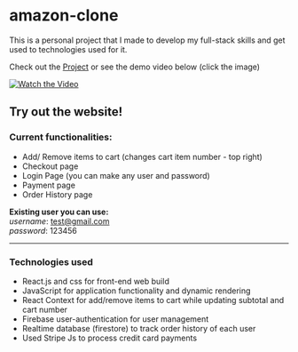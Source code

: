 # amazon-clone

This is a personal project that I made to develop my full-stack skills and get used to technologies used for it.

Check out the <a href="https://clone-17c13.web.app/" target="_blank">Project</a> or see the demo video below (click the image)

[![Watch the Video](https://media-exp1.licdn.com/dms/image/sync/C5627AQH0EWQukd89qQ/articleshare-shrink_1280_800/0/1653113521752?e=1653721200&v=beta&t=xRyfrxZpDLYtDZtiLUroJclXhec3WFetQyi6wJdzlSg)](https://youtu.be/smjN--9sI3o)

## Try out the website!

### Current functionalities:

- Add/ Remove items to cart (changes cart item number - top right)
- Checkout page
- Login Page (you can make any user and password)
- Payment page
- Order History page

**Existing user you can use:** </br>
_username_: test@gmail.com </br>
_password_: 123456

---

### Technologies used

- React.js and css for front-end web build
- JavaScript for application functionality and dynamic rendering
- React Context for add/remove items to cart while updating subtotal and cart number
- Firebase user-authentication for user management
- Realtime database (firestore) to track order history of each user
- Used Stripe Js to process credit card payments
